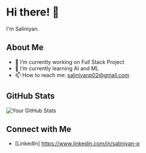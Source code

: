 # Hi there! 👋

I'm Saliniyan.

## About Me

- 🔭 I’m currently working on Full Stack Project
- 🌱 I’m currently learning AI and ML
- 📫 How to reach me: saliniyanp02@gmail.com


## GitHub Stats

![Your GitHub Stats](https://github-readme-stats.vercel.app/api?username=your-username&show_icons=true&theme=radical)

## Connect with Me

- [LinkedIn] https://www.linkedin.com/in/saliniyan-p
